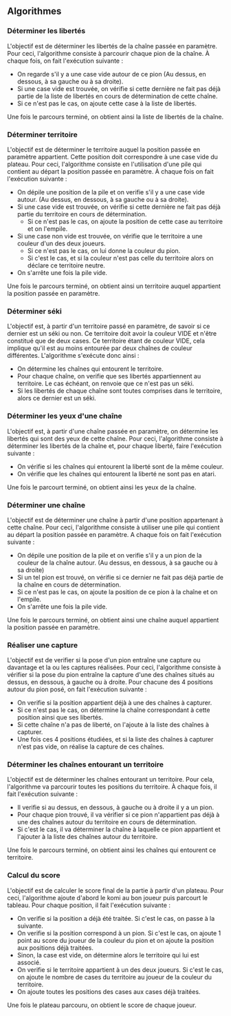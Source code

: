 Algorithmes
-------------------------

###  Déterminer les libertés

L'objectif est de déterminer les libertés de la chaîne passée en paramètre.
Pour ceci, l'algorithme consiste à parcourir chaque pion de la chaîne. À chaque fois, on fait l'exécution suivante :

 - On regarde s'il y a une case vide autour de ce pion (Au dessus, en dessous, à sa gauche ou à sa droite).
 - Si une case vide est trouvée, on vérifie si cette dernière ne fait pas déjà partie de la liste de libertés en cours de détermination de cette chaîne.
 - Si ce n'est pas le cas, on ajoute cette case à la liste de libertés.

Une fois le parcours terminé, on obtient ainsi la liste de libertés de la chaîne.

###  Déterminer territoire

L'objectif est de déterminer le territoire auquel la position passée en paramètre appartient. Cette position doit correspondre à une case vide du plateau. Pour ceci, l'algorithme consiste en l'utilisation d'une pile qui contient au départ la position passée en paramètre. À chaque fois on fait l'exécution suivante :

 - On dépile une position de la pile et on verifie s'il y a une case vide autour. (Au dessus, en dessous, à sa gauche ou à sa droite).
 - Si une case vide est trouvée, on vérifie si cette dernière ne fait pas déjà partie du territoire en cours de détermination.
     - Si ce n'est pas le cas, on ajoute la position de cette case au territoire et on l'empile.
 - Si une case non vide est trouvée, on vérifie que le territoire a une couleur d'un des deux joueurs.
     - Si ce n'est pas le cas, on lui donne la couleur du pion.
	 - Si c'est le cas, et si la couleur n'est pas celle du territoire alors on déclare ce territoire neutre.
 - On s'arrête une fois la pile vide.

Une fois le parcours terminé, on obtient ainsi un territoire auquel appartient la position passée en paramètre.

###  Déterminer séki

L'objectif est, à partir d'un territoire passé en paramètre, de savoir si ce dernier est un séki ou non. Ce territoire doit avoir la couleur VIDE et n'être constitué que de deux cases. Ce territoire étant de couleur VIDE, cela implique qu'il est au moins entourée par deux chaînes de couleur différentes. L'algorithme s'exécute donc ainsi :

 - On détermine les chaînes qui entourent le territoire.
 - Pour chaque chaîne, on verifie que ses libertés appartiennent au territoire. Le cas échéant, on renvoie que ce n'est pas un séki.
 - Si les libertés de chaque chaîne sont toutes comprises dans le territoire, alors ce dernier est un séki.

###  Déterminer les yeux d'une chaîne

L'objectif est, à partir d'une chaîne passée en paramètre, on détermine les libertés qui sont des yeux de cette chaîne. Pour ceci, l'algorithme consiste à déterminer les libertés de la chaîne et, pour chaque liberté, faire l'exécution suivante :
 - On vérifie si les chaînes qui entourent la liberté sont de la même couleur.
 - On vérifie que les chaînes qui entourent la liberté ne sont pas en atari.

Une fois le parcourt terminé, on obtient ainsi les yeux de la chaîne.

###  Déterminer une chaîne

L'objectif est de déterminer une chaîne à partir d'une position appartenant à cette chaîne. Pour ceci, l'algorithme consiste à utiliser une pile qui contient au départ la position passée en paramètre. A chaque fois on fait l'exécution suivante :
 - On dépile une position de la pile et on verifie s'il y a un pion de la couleur de la chaîne autour. (Au dessus, en dessous, à sa gauche ou à sa droite)
 - Si un tel pion est trouvé, on vérifie si ce dernier ne fait pas déjà partie de la chaîne en cours de détermination.
 - Si ce n'est pas le cas, on ajoute la position de ce pion à la chaîne et on l'empile.
 - On s'arrête une fois la pile vide.

Une fois le parcours terminé, on obtient ainsi une chaîne auquel appartient la position passée en paramètre.

###  Réaliser une capture

L'objectif est de verifier si la pose d'un pion entraîne une capture ou davantage et la ou les captures réalisées. Pour ceci, l'algorithme consiste à vérifier si la pose du pion entraîne la capture d'une des chaînes situés au dessus, en dessous, à gauche ou à droite. Pour chacune des 4 positions autour du pion posé, on fait l'exécution suivante :

 - On verifie si la position appartient déjà à une des chaînes à capturer.
 - Si ce n'est pas le cas, on détermine la chaîne correspondant à cette position ainsi que ses libertés.
 - Si cette chaîne n'a pas de liberté, on l'ajoute à la liste des chaînes à capturer.
 - Une fois ces 4 positions étudiées, et si la liste des chaînes à capturer n'est pas vide, on réalise la capture de ces chaînes.

###  Déterminer les chaînes entourant un territoire

L'objectif est de déterminer les chaînes entourant un territoire. Pour cela, l'algorithme va parcourir toutes les positions du territoire. À chaque fois, il fait l'exécution suivante :

 - Il verifie si au dessus, en dessous, à gauche ou à droite il y a un pion.
 - Pour chaque pion trouvé, il va vérifier si ce pion n'appartient pas déjà à une des chaînes autour du territoire en cours de détermination.
 - Si c'est le cas, il va déterminer la chaîne à laquelle ce pion appartient et l'ajouter à la liste des chaînes autour du territoire.

Une fois le parcours terminé, on obtient ainsi les chaînes qui entourent ce territoire.

###  Calcul du score

L'objectif est de calculer le score final de la partie à partir d'un plateau. Pour ceci, l'algorithme ajoute d'abord le komi au bon joueur puis parcourt le tableau. Pour chaque position, il fait l'exécution suivante : 

 - On verifie si la position a déjà été traitée. Si c'est le cas, on passe à la suivante.
 - On verifie si la position correspond à un pion. Si c'est le cas, on ajoute 1 point au score du joueur de la couleur du pion et on ajoute la position aux positions déjà traitées.
 - Sinon, la case est vide, on détermine alors le territoire qui lui est associé.
 - On verifie si le territoire appartient à un des deux joueurs. Si c'est le cas, on ajoute le nombre de cases du territoire au joueur de la couleur du territoire.
 - On ajoute toutes les positions des cases aux cases déjà traitées.

Une fois le plateau parcouru, on obtient le score de chaque joueur.

